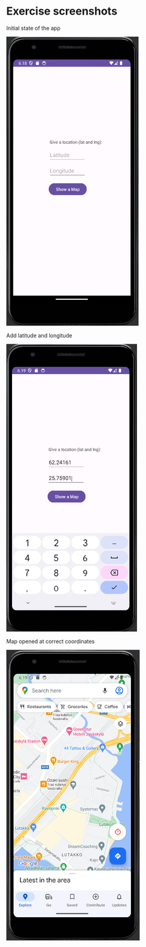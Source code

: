 # Exercise screenshots

Initial state of the app  

![vertical1](Exercise-Images/1.png)  

Add latitude and longitude  

![vertical2](Exercise-Images/2.png)  

Map opened at correct coordinates  

![horizontal1](Exercise-Images/3.png)

